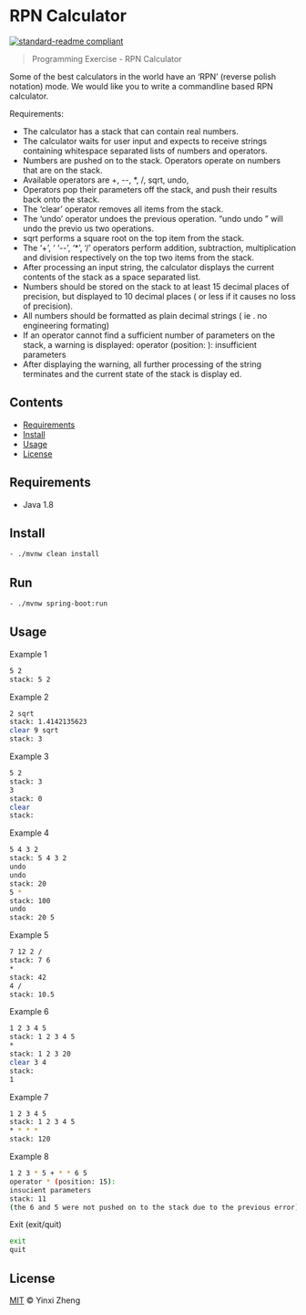 # RPN Calculator

[![standard-readme compliant](https://img.shields.io/badge/readme%20style-standard-brightgreen.svg?style=flat-square)](https://github.com/RichardLitt/standard-readme)

> Programming Exercise - RPN Calculator

Some of the best calculators in the world have an ‘RPN’ (reverse polish notation) mode.
We would like you to write a commandline based RPN calculator.

Requirements:
- The calculator has a stack that can contain real numbers.
- The calculator waits for user input and expects to receive strings containing whitespace separated lists of numbers and
operators.
- Numbers are pushed on to the stack. Operators operate on numbers that are on the stack.
- Available operators are +,
--, *, /, sqrt, undo,
- Operators pop their parameters off the stack, and push their results back onto the stack.
- The ‘clear’ operator removes all items from the stack.
- The ‘undo’ operator undoes the previous operation. “undo
undo ” will undo the previo us two operations.
- sqrt performs a square root on the top item from the stack.
- The ‘+’, ‘
‘--’, ‘*’, ‘/’ operators perform addition, subtraction, multiplication and division respectively on the top two items from
the stack.
- After processing an input string, the calculator displays the current contents of the stack as a space
separated list.
- Numbers should be stored on the stack to at least 15 decimal places of precision, but displayed to 10 decimal places (
or less if
it causes no loss of precision).
- All numbers should be formatted as plain decimal strings (
ie . no engineering formating)
- If an operator cannot find a sufficient number of parameters on the stack, a warning is displayed:
operator <operator> (position: <pos>): insufficient parameters
- After displaying the warning, all further processing of the string terminates and the current state of the stack is display
ed.


##  Contents

- [Requirements](#Requirements)
- [Install](#install)
- [Usage](#usage)
- [License](#license)

## Requirements

- Java 1.8


## Install

```sh
- ./mvnw clean install
```
## Run
```sh
- ./mvnw spring-boot:run
```

## Usage

Example 1
```sh
5 2
stack: 5 2
```
Example 2
```sh
2 sqrt
stack: 1.4142135623
clear 9 sqrt
stack: 3
```
Example 3
```sh
5 2
stack: 3
3
stack: 0
clear
stack:
```
Example 4
```sh
5 4 3 2
stack: 5 4 3 2
undo
undo
stack: 20
5 *
stack: 100
undo
stack: 20 5
```
Example 5
```sh
7 12 2 /
stack: 7 6
*
stack: 42
4 /
stack: 10.5
```
Example 6
```sh
1 2 3 4 5
stack: 1 2 3 4 5
*
stack: 1 2 3 20
clear 3 4
stack:
1
```
Example 7
```sh
1 2 3 4 5
stack: 1 2 3 4 5
* * * *
stack: 120
```
Example 8
```sh
1 2 3 * 5 + * * 6 5
operator * (position: 15):
insucient parameters
stack: 11
(the 6 and 5 were not pushed on to the stack due to the previous error)
```
 Exit (exit/quit)
 ```sh
exit
quit
```


## License

[MIT](LICENSE) © Yinxi Zheng